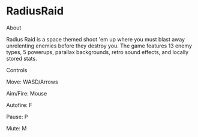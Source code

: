 # RadiusRaid

About 

Radius Raid is a space themed shoot 'em up where you must blast away unrelenting enemies before they destroy you. The game features 13 enemy types, 5 powerups, parallax backgrounds, retro sound effects, and locally stored stats.


Controls 

Move: WASD/Arrows

Aim/Fire: Mouse

Autofire: F

Pause: P

Mute: M

